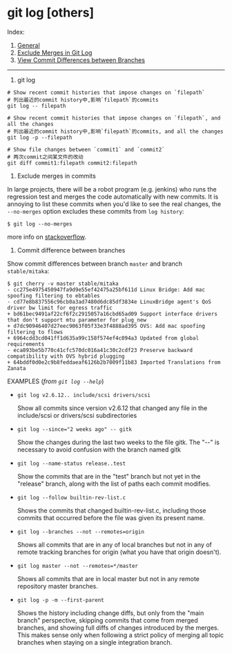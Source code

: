 git log [others]
==============

Index:

1. [General](#git_log)
1. [Exclude Merges in Git Log](#no_merges)
1. [View Commit Differences between Branches](#commit_diff_between_brs)

------------

1. <a name="git_log">git log</a>

  ```shell
  # Show recent commit histories that impose changes on `filepath`
  # 列出最近的commit history中,影响`filepath`的commits
  git log -- filepath

  # Show recent commit histories that impose changes on `filepath`, and all the changes
  # 列出最近的commit history中,影响`filepath`的commits, and all the changes
  git log -p --filepath

  # Show file changes between `commit1` and `commit2`
  # 两次commit之间某文件的改动
  git diff commit1:filepath commit2:filepath
  ```

1. <a name="no_merges">Exclude merges in commits</a>

  In large projects, there will be a robot program (e.g. jenkins) who runs the
  regression test and merges the code automatically with new commits.
  It is annoying to list these commits when you'd like to see the real changes,
  the `--no-merges` option excludes these commits from `log history`:

  ```shell
  $ git log --no-merges
  ```

  more info on [stackoverflow](http://stackoverflow.com/questions/8527139/showing-commits-made-directly-to-a-branch-ignoring-merges-in-git).

1. <a name="commit_diff_bewteen_brs">Commit difference between branches</a>

  Show commit differences between branch `master` and branch `stable/mitaka`:
  ```shell
  $ git cherry -v master stable/mitaka
  - cc275e4975450947fa9d9e55ef42475a25bf611d Linux Bridge: Add mac spoofing filtering to ebtables
  - cd77e8b837556c96cb0a3ad7480d6dc85df3834e LinuxBridge agent's QoS driver bw limit for egress traffic
  + bd61bec9491af22cf6f2c2915057a16cbd65ad09 Support interface drivers that don't support mtu parameter for plug_new
  + d7dc90946407d27eec9063f05f33e3f4888ad395 OVS: Add mac spoofing filtering to flows
  + 6964cdd3cd041ff1d635a99c158f574ef4c094a3 Updated from global requirements
  - eca893be5b770c41cfc570dc016a41c30c2cdf23 Preserve backward compatibility with OVS hybrid plugging
  + 64bddf0d0e2c9b8feddaeaf6126b2b7009f11b83 Imported Translations from Zanata
  ```


EXAMPLES (*from `git log --help`*)

* `git log v2.6.12.. include/scsi drivers/scsi`

  Show all commits since version v2.6.12 that changed any file in the
  include/scsi or drivers/scsi subdirectories

* `git log --since="2 weeks ago" -- gitk`

  Show the changes during the last two weeks to the file gitk.
  The "--" is necessary to avoid confusion with the branch named gitk

* `git log --name-status release..test`

  Show the commits that are in the "test" branch but not yet in the
  "release" branch, along with the list of paths each commit modifies.

* `git log --follow builtin-rev-list.c`

  Shows the commits that changed builtin-rev-list.c, including those commits
  that occurred before the file was given its present name.

* `git log --branches --not --remotes=origin`

  Shows all commits that are in any of local branches but not in any of
  remote tracking branches for origin (what you have that origin doesn't).

* `git log master --not --remotes=*/master`

  Shows all commits that are in local master but not in any remote
  repository master branches.

* `git log -p -m --first-parent`

  Shows the history including change diffs, but only from the "main branch"
  perspective, skipping commits that come from merged branches,
  and showing full diffs of changes introduced by the merges.
  This makes sense only when following a strict policy of merging all topic
  branches when staying on a single integration branch.
